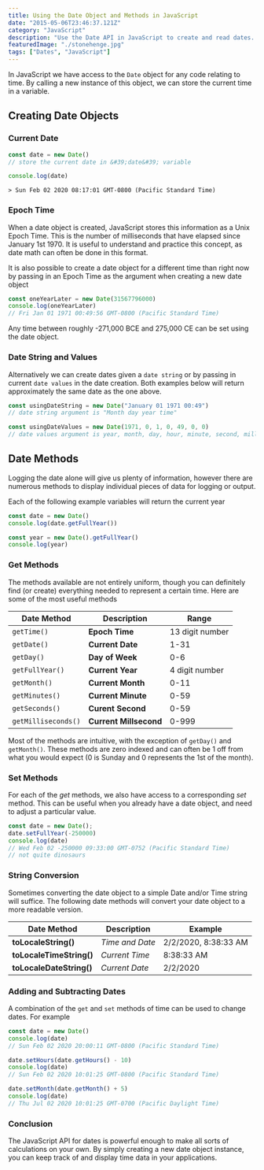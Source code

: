 ```yaml
---
title: Using the Date Object and Methods in JavaScript
date: "2015-05-06T23:46:37.121Z"
category: "JavaScript"
description: "Use the Date API in JavaScript to create and read dates. Explains epoch time and date methods."
featuredImage: "./stonehenge.jpg"
tags: ["Dates", "JavaScript"]
---
```


In JavaScript we have access to the `Date` object for any code relating to time. By calling a new instance of this object, we can store the current time in a variable.

## Creating Date Objects

### Current Date

```javascript
const date = new Date()
// store the current date in &#39;date&#39; variable

console.log(date)
```

```terminal
> Sun Feb 02 2020 08:17:01 GMT-0800 (Pacific Standard Time)
```

### Epoch Time

When a date object is created, JavaScript stores this information as a Unix Epoch Time. This is the number of milliseconds that have elapsed since January 1st 1970. It is useful to understand and practice this concept, as date math can often be done in this format.

It is also possible to create a date object for a different time than right now by passing in an Epoch Time as the argument when creating a new date object

```javascript
const oneYearLater = new Date(31567796000)
console.log(oneYearLater)
// Fri Jan 01 1971 00:49:56 GMT-0800 (Pacific Standard Time)
```

Any time between roughly -271,000 BCE and 275,000 CE can be set using the date object.

### Date String and Values

Alternatively we can create dates given a `date string` or by passing in current `date values` in the date creation. Both examples below will return approximately the same date as the one above.

```javascript
const usingDateString = new Date("January 01 1971 00:49")
// date string argument is "Month day year time"

const usingDateValues = new Date(1971, 0, 1, 0, 49, 0, 0)
// date values argument is year, month, day, hour, minute, second, millisecond
```

## Date Methods

Logging the date alone will give us plenty of information, however there are numerous methods to display individual pieces of data for logging or output. 

Each of the following example variables will return the current year

```javascript
const date = new Date()
console.log(date.getFullYear())

const year = new Date().getFullYear()
console.log(year)
```

### Get Methods

The methods available are not entirely uniform, though you can definitely find (or create) everything needed to represent a certain time. Here are some of the most useful methods

| Date Method         | Description            | Range           |
| ------------------- | ---------------------- | --------------- |
| `getTime()`         | **Epoch Time**         | 13 digit number |
| `getDate()`         | **Current Date**       | 1-31            |
| `getDay()`          | **Day of Week**        | 0-6             |
| `getFullYear()`     | **Current Year**       | 4 digit number  |
| `getMonth()`        | **Current Month**      | 0-11            |
| `getMinutes()`      | **Current Minute**     | 0-59            |
| `getSeconds()`      | **Curent Second**      | 0-59            |
| `getMilliseconds()` | **Current Millsecond** | 0-999           |

Most of the methods are intuitive, with the exception of `getDay()` and `getMonth()`. These methods are zero indexed and can often be 1 off from what you would expect (0 is Sunday and 0 represents the 1st of the month).

### Set Methods

For each of the *get* methods, we also have access to a corresponding *set* method. This can be useful when you already have a date object, and need to adjust a particular value.

```javascript
const date = new Date();
date.setFullYear(-250000)
console.log(date)
// Wed Feb 02 -250000 09:33:00 GMT-0752 (Pacific Standard Time)
// not quite dinosaurs
```

### String Conversion

Sometimes converting the date object to a simple Date and/or Time string will suffice. The following date methods will convert your date object to a more readable version.

| Date Method              | Description     | Example              |
| ------------------------ | --------------- | -------------------- |
| **toLocaleString()**     | *Time and Date* | 2/2/2020, 8:38:33 AM |
| **toLocaleTimeString()** | *Current Time*  | 8:38:33 AM           |
| **toLocaleDateString()** | *Current Date*  | 2/2/2020             |

### Adding and Subtracting Dates

A combination of the `get` and `set` methods of time can be used to change dates. For example

```javascript
const date = new Date()
console.log(date)
// Sun Feb 02 2020 20:00:11 GMT-0800 (Pacific Standard Time)

date.setHours(date.getHours() - 10)
console.log(date)
// Sun Feb 02 2020 10:01:25 GMT-0800 (Pacific Standard Time)

date.setMonth(date.getMonth() + 5)
console.log(date)
// Thu Jul 02 2020 10:01:25 GMT-0700 (Pacific Daylight Time)
```

### Conclusion

The JavaScript API for dates is powerful enough to make all sorts of calculations on your own. By simply creating a new date object instance, you can keep track of and display time data in your applications.